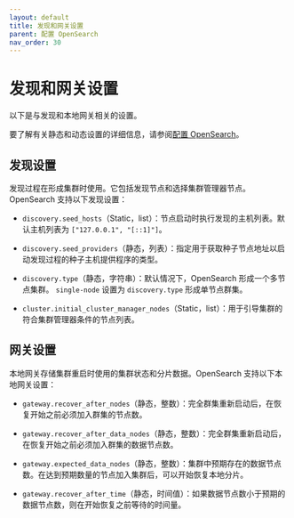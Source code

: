 ```yaml
---
layout: default
title: 发现和网关设置
parent: 配置 OpenSearch
nav_order: 30
---
```


# 发现和网关设置

以下是与发现和本地网关相关的设置。

要了解有关静态和动态设置的详细信息，请参阅[配置 OpenSearch]({{site.url}}{{site.baseurl}}/install-and-configure/configuring-opensearch/index/)。

## 发现设置

发现过程在形成集群时使用。它包括发现节点和选择集群管理器节点。OpenSearch 支持以下发现设置：

-  `discovery.seed_hosts`（Static，list）：节点启动时执行发现的主机列表。默认主机列表为 `["127.0.0.1", "[::1]"]`。

-  `discovery.seed_providers`（静态，列表）：指定用于获取种子节点地址以启动发现过程的种子主机提供程序的类型。

-  `discovery.type`（静态，字符串）：默认情况下，OpenSearch 形成一个多节点集群。 `single-node` 设置为 `discovery.type` 形成单节点群集。

-  `cluster.initial_cluster_manager_nodes`（Static，list）：用于引导集群的符合集群管理器条件的节点列表。

## 网关设置

本地网关存储集群重启时使用的集群状态和分片数据。OpenSearch 支持以下本地网关设置：

-  `gateway.recover_after_nodes`（静态，整数）：完全群集重新启动后，在恢复开始之前必须加入群集的节点数。

-  `gateway.recover_after_data_nodes`（静态，整数）：完全群集重新启动后，在恢复开始之前必须加入群集的数据节点数。

-  `gateway.expected_data_nodes`（静态，整数）：集群中预期存在的数据节点数。在达到预期数量的节点加入集群后，可以开始恢复本地分片。

-  `gateway.recover_after_time`（静态，时间值）：如果数据节点数小于预期的数据节点数，则在开始恢复之前等待的时间量。
